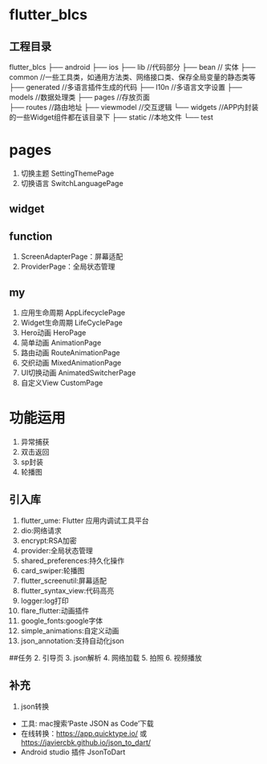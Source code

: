 # flutter_blcs

## 工程目录

flutter_blcs
├── android
├── ios
├── lib             //代码部分
    ├── bean        // 实体
    ├── common      //一些工具类，如通用方法类、网络接口类、保存全局变量的静态类等
    ├── generated   //多语言插件生成的代码
    ├── l10n        //多语言文字设置
    ├── models      //数据处理类
    ├── pages       //存放页面  
    ├── routes      //路由地址
    ├── viewmodel   //交互逻辑
    └── widgets     //APP内封装的一些Widget组件都在该目录下
├── static          //本地文件
└── test

# pages
1. 切换主题 SettingThemePage
2. 切换语言 SwitchLanguagePage

## widget

## function
1. ScreenAdapterPage：屏幕适配
2. ProviderPage：全局状态管理

## my
1. 应用生命周期    AppLifecyclePage
2. Widget生命周期 LifeCyclePage
3. Hero动画   HeroPage
4. 简单动画    AnimationPage
5. 路由动画    RouteAnimationPage
6. 交织动画     MixedAnimationPage
7. UI切换动画   AnimatedSwitcherPage
8. 自定义View   CustomPage

# 功能运用
1. 异常捕获
2. 双击返回 
3. sp封装
4. 轮播图

## 引入库
1. flutter_ume: Flutter 应用内调试工具平台
2. dio:网络请求
3. encrypt:RSA加密
4. provider:全局状态管理
5. shared_preferences:持久化操作
6. card_swiper:轮播图
7. flutter_screenutil:屏幕适配
8. flutter_syntax_view:代码高亮
9. logger:log打印
10. flare_flutter:动画插件
11. google_fonts:google字体
12. simple_animations:自定义动画
13. json_annotation:支持自动化json

##任务
2. 引导页
3. json解析
4. 网络加载
5. 拍照
6. 视频播放


## 补充
1. json转换
- 工具: mac搜索‘Paste JSON as Code’下载
- 在线转换：https://app.quicktype.io/  或  https://javiercbk.github.io/json_to_dart/
- Android studio 插件 JsonToDart

